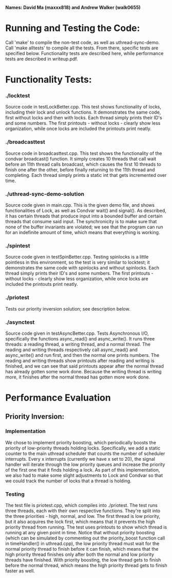 **Names: David Ma (maxxx818) and Andrew Walker (walk0655)**

# Running and Testing the Code:
Call 'make' to compile the non-test code, as well as uthread-sync-demo. Call 'make alltests' to compile all the tests. From there, specific tests are specified below. Functionality tests are described here, while performance tests are described in writeup.pdf.

# Functionality Tests:

### ./locktest
Source code in testLockBetter.cpp.
This test shows functionality of locks, including their lock and unlock functions. It demonstrates the same code, first without locks and then with locks. Each thread simply prints their ID's and some numbers. The first printouts - without locks - clearly show less organization, while once locks are included the printouts print neatly. 

### ./broadcasttest
Source code in broadcasttest.cpp.
This test shows the functionality of the condvar broadcast() function. It simply creates 10 threads that call wait before an 11th thread calls broadcast, which causes the first 
10 threads to finish one after the other, before finally returning to the 11th thread and completing. Each thread simply prints a static int that gets incremented over time.

### ./uthread-sync-demo-solution
Source code given in main.cpp.
This is the given demo file, and shows functionalities of Lock, as well as Condvar wait() and signal(). As described, it has certain threads that produce input into a bounded buffer and certain threads that consume said input. The synchronicity is to make sure that none of the buffer invariants are violated; we see that the program can run for an indefinite amount of time, which means that everything is working. 

### ./spintest
Source code given in testSpinBetter.cpp.
Testing spinlocks is a little pointless in this environment, so the test is very similar to locktest; it demonstrates the same code with spinlocks and without spinlocks. Each thread simply prints their ID's and some numbers. The first printouts - without locks - clearly show less organization, while once locks are included the printouts print neatly. 

### ./priotest
Tests our priority inversion solution; see description below.

### ./asynctest
Source code given in testAsyncBetter.cpp. Tests Asynchronous I/O, specifically the functions async_read() and async_write(). It runs three threads: a reading thread, a writing thread, and a normal thread. The reading and writing threads respectively call async_read() and async_write() and run first, and then the normal one prints numbers. The reading and writing threads show printouts after reading and writing is finished, and we can see that said printouts appear after the normal thread has already gotten some work done. Because the writing thread is writing more, it finishes after the normal thread has gotten more work done.

# Performance Evaluation

## Priority Inversion:
### Implementation
We chose to implement priority boosting, which periodically boosts the priority of low-priority threads holding locks. Specifically, we add a static counter to the main uthread scheduler that counts the number of scheduler interrupts. Every x interrupts (currently we have x set to 20), the signal handler will iterate through the low priority queues and increase the priority of the first one that it finds holding a lock. As part of this implementation, we also had to make some slight adjustments to Lock and Condvar so that we could track the number of locks that a thread is holding. 

### Testing
The test file is priotest.cpp, which compiles into ./priotest. 
The test runs three threads, each with their own respective functions. They're split into the three priorities - high, normal, and low. The first thread is low priority, but it also acquires the lock first, which means that it prevents the high priority thread from running. The test uses printouts to show which thread is running at any given point in time. Notice that without priority boosting (which can be simulated by commenting out the priority_boost function call in timeHandler() in uthread.cpp), the low priority thread must wait for the normal priority thread to finish before it can finish, which means that the high priority thread finishes only after both the normal and low priority threads have finished. With priority boosting, the low thread gets to finish before the normal thread, which means the high priority thread gets to finish faster as well. 
